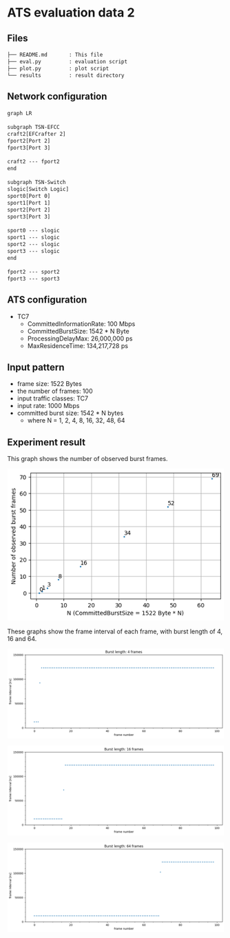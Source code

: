 # ATS evaluation data 2

## Files

```
├── README.md       : This file
├── eval.py         : evaluation script
├── plot.py         : plot script
└── results         : result directory
```

## Network configuration

```mermaid
graph LR

subgraph TSN-EFCC
craft2[EFCrafter 2]
fport2[Port 2]
fport3[Port 3]

craft2 --- fport2
end

subgraph TSN-Switch
slogic[Switch Logic]
sport0[Port 0]
sport1[Port 1]
sport2[Port 2]
sport3[Port 3]

sport0 --- slogic
sport1 --- slogic
sport2 --- slogic
sport3 --- slogic
end

fport2 --- sport2
fport3 --- sport3
```

## ATS configuration

- TC7
  - CommittedInformationRate: 100 Mbps
  - CommittedBurstSize: 1542 * N Byte
  - ProcessingDelayMax: 26,000,000 ps
  - MaxResidenceTime: 134,217,728 ps

## Input pattern

- frame size: 1522 Bytes
- the number of frames: 100
- input traffic classes: TC7
- input rate: 1000 Mbps
- committed burst size: 1542 * N bytes
  - where N = 1, 2, 4, 8, 16, 32, 48, 64

## Experiment result

This graph shows the number of observed burst frames.

![](./results/burst_length.png)

These graphs show the frame interval of each frame, with burst length of 4, 16 and 64.

![](./results/interval_burst4.png)

![](./results/interval_burst16.png)

![](./results/interval_burst64.png)
